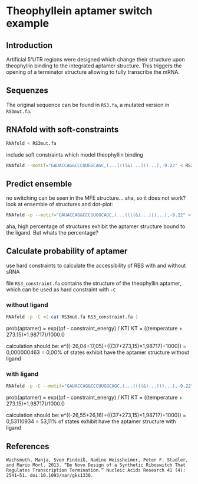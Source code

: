 # Theophyllein aptamer switch example


## Introduction
Artificial 5'UTR regions were designed which change their structure upon theophyllin binding to the integrated aptamer structure.
This triggers the opening of a terminator structure allowing to fully transcribe the mRNA.

## Sequenzes
The original sequence can be found in `RS3.fa`, a mutated version in `RS3mut.fa`.

## RNAfold with soft-constraints

```sh
RNAfold < RS3mut.fa
```

include soft constraints which model theophyllin binding
```sh
RNAfold --motif="GAUACCAG&CCCUUGGCAGC,(...((((&)...)))...),-9.22" < RS3mut.fa
```

## Predict ensemble

no switching can be seen in the MFE structure... aha, so it does not work?
look at ensemble of structures and dot-plot:
```sh
RNAfold -p --motif="GAUACCAG&CCCUUGGCAGC,(...((((&)...)))...),-9.22" < RS3mut.fa
```

aha, high percentage of structures exhibit the aptamer structure bound to the ligand.
But whats the percentage?

## Calculate probability of aptamer
use hard constraints to calculate the accessibility of RBS with and without sRNA

file `RS3_constraint.fa` contains the structure of the theophyllin aptamer, which can be used as hard constraint with `-C`

### without ligand
```sh
RNAfold -p -C <( cat RS3mut.fa RS3_constraint.fa )
```

prob(aptamer) = exp((pf - constraint_energy) / KT)
KT = ((temperature + 273.15)*1.98717)/1000.0

calculation should be:
e^((-26,04+17,05)÷(((37+273,15)×1,98717)÷1000)) = 0,000000463 = 0,00% of states exhibit have the aptamer structure without ligand


### with ligand
```sh
RNAfold -p -C --motif="GAUACCAG&CCCUUGGCAGC,(...((((&)...)))...),-9.22" <( cat RS3mut.fa RS3_constraint.fa )
```

prob(aptamer) = exp((pf - constraint_energy) / KT)
KT = ((temperature + 273.15)*1.98717)/1000.0

calculation should be:
e^((-26,55+26,16)÷(((37+273,15)×1,98717)÷1000)) = 0,53110934 = 53,11% of states exhibit have the aptamer structure with ligand


## References
```
Wachsmuth, Manja, Sven Findeiß, Nadine Weissheimer, Peter F. Stadler, and Mario Mörl. 2013. “De Novo Design of a Synthetic Riboswitch That Regulates Transcription Termination.” Nucleic Acids Research 41 (4): 2541–51. doi:10.1093/nar/gks1330.
```
